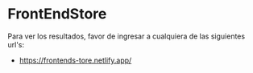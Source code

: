 # FrontEndStore
Para ver los resultados, favor de ingresar a cualquiera de las siguientes url's:
- https://frontends-tore.netlify.app/
